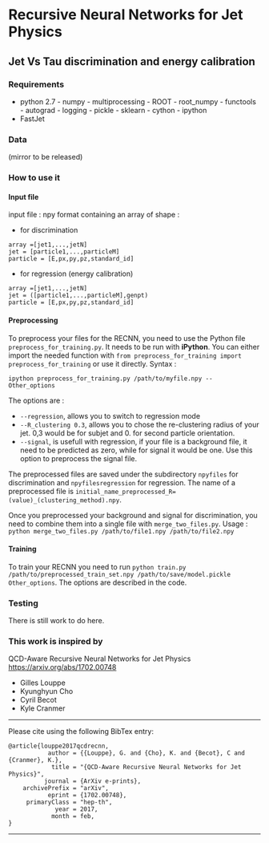 # Recursive Neural Networks for Jet Physics
## Jet Vs Tau discrimination and energy calibration


### Requirements

- python 2.7
           - numpy
           - multiprocessing
           - ROOT
           - root_numpy
           - functools
           - autograd
           - logging
           - pickle
           - sklearn
           - cython
           - ipython
- FastJet

### Data

(mirror to be released)

### How to use it
#### Input file

input file : npy format containing an array of shape :
- for discrimination
```
array =[jet1,...,jetN]
jet = [particle1,...,particleM]
particle = [E,px,py,pz,standard_id]
```

- for regression (energy calibration)
```
array =[jet1,...,jetN]
jet = ([particle1,...,particleM],genpt)
particle = [E,px,py,pz,standard_id]
```

#### Preprocessing

To preprocess your files for the RECNN, you need to use the Python file `preprocess_for_training.py`. It needs to be run with **iPython**. You can either import the needed function with `from preprocess_for_training import preprocess_for_training` or use it directly. Syntax :
```
ipython preprocess_for_training.py /path/to/myfile.npy -- Other_options
```

The options are :
- `--regression`, allows you to switch to regression mode
- `--R_clustering 0.3`, allows you to chose the re-clustering radius of your jet. 0,3 would be for subjet and 0. for second particle orientation.
- `--signal`, is usefull with regression, if your file is a background file, it need to be predicted as zero, while for signal it would be one. Use this option to preprocess the signal file.

The preprocessed files are saved under the subdirectory `npyfiles` for discrimination and `npyfilesregression` for regression. The name of a preprocessed file is `initial_name_preprocessed_R=(value)_(clustering_method).npy`.

Once you preprocessed your background and signal for discrimination, you need to combine them into a single file with `merge_two_files.py`.
Usage : `python merge_two_files.py /path/to/file1.npy /path/to/file2.npy`

#### Training

To train your RECNN you need to run `python train.py /path/to/preprocessed_train_set.npy /path/to/save/model.pickle Other_options`.
The options are described in the code.

### Testing

There is still work to do here.

### This work is inspired by
QCD-Aware Recursive Neural Networks for Jet Physics
https://arxiv.org/abs/1702.00748

* Gilles Louppe
* Kyunghyun Cho
* Cyril Becot
* Kyle Cranmer

---

Please cite using the following BibTex entry:

```
@article{louppe2017qcdrecnn,
           author = {{Louppe}, G. and {Cho}, K. and {Becot}, C and {Cranmer}, K.},
            title = "{QCD-Aware Recursive Neural Networks for Jet Physics}",
          journal = {ArXiv e-prints},
    archivePrefix = "arXiv",
           eprint = {1702.00748},
     primaryClass = "hep-th",
             year = 2017,
            month = feb,
}
```

---
